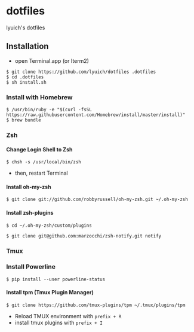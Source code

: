 # dotfiles

lyuich's dotfiles

## Installation

- open Terminal.app (or Iterm2)

```text
$ git clone https://github.com/lyuich/dotfiles .dotfiles
$ cd .dotfiles
$ sh install.sh
```

### Install with Homebrew

```text
$ /usr/bin/ruby -e "$(curl -fsSL https://raw.githubusercontent.com/Homebrew/install/master/install)"
$ brew bundle
```

### Zsh

#### Change Login Shell to Zsh

`$ chsh -s /usr/local/bin/zsh`

- then, restart Terminal

#### Install oh-my-zsh

`$ git clone git://github.com/robbyrussell/oh-my-zsh.git ~/.oh-my-zsh`

#### Install zsh-plugins

```text
$ cd ~/.oh-my-zsh/custom/plugins

$ git clone git@github.com:marzocchi/zsh-notify.git notify
```

### Tmux

### Install Powerline

`$ pip install --user powerline-status`

#### Install tpm (Tmux Plugin Manager)

`$ git clone https://github.com/tmux-plugins/tpm ~/.tmux/plugins/tpm`

- Reload TMUX environment with `prefix + R`
- install tmux plugins with `prefix + I`
